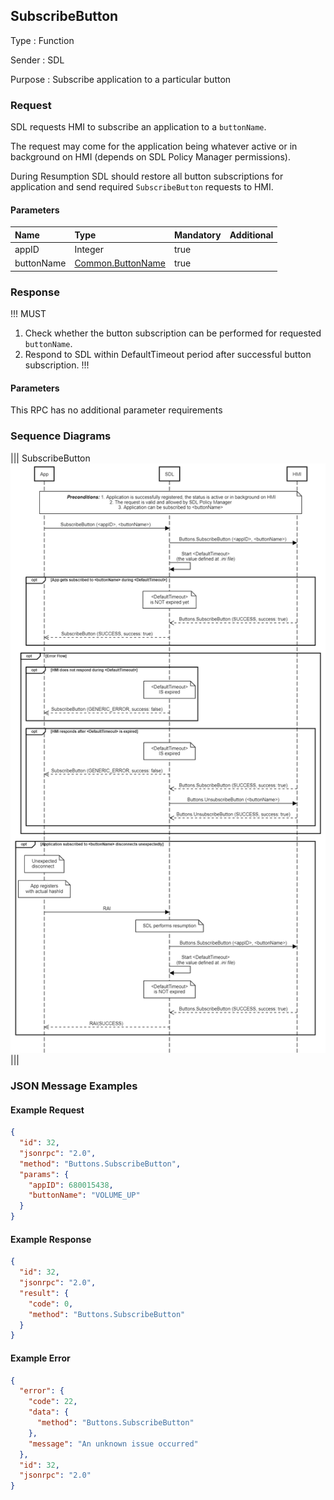 ## SubscribeButton

Type
: Function  

Sender
: SDL

Purpose
: Subscribe application to a particular button

### Request

SDL requests HMI to subscribe an application to a `buttonName`.

The request may come for the application being whatever active or in background on HMI (depends on SDL Policy Manager permissions).

During Resumption SDL should restore all button subscriptions for application and send required `SubscribeButton` requests to HMI.

#### Parameters

|Name|Type|Mandatory|Additional|
|:---|:---|:--------|:---------|
|appID|Integer|true||
|buttonName|[Common.ButtonName](../../common/enums/#buttonname)|true||

### Response

!!! MUST
1. Check whether the button subscription can be performed for requested `buttonName`.
2. Respond to SDL within DefaultTimeout period after successful button subscription.
!!!

#### Parameters

This RPC has no additional parameter requirements

### Sequence Diagrams

|||
SubscribeButton
![SubscribeButton](./assets/SubscribeButton.png)
|||

### JSON Message Examples

#### Example Request

```json
{
  "id": 32,
  "jsonrpc": "2.0",
  "method": "Buttons.SubscribeButton",
  "params": {
    "appID": 680015438,
    "buttonName": "VOLUME_UP"
  }
}
```

#### Example Response

```json
{
  "id": 32,
  "jsonrpc": "2.0",
  "result": {
    "code": 0,
    "method": "Buttons.SubscribeButton"
  }
}
```

#### Example Error

```json
{
  "error": {
    "code": 22,
    "data": {
      "method": "Buttons.SubscribeButton"
    },
    "message": "An unknown issue occurred"
  },
  "id": 32,
  "jsonrpc": "2.0"
}
```
